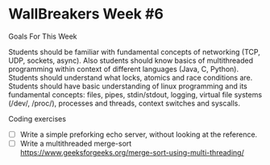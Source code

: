 # WallBreakers Week #6

Goals For This Week

Students should be familiar with fundamental concepts of networking (TCP, UDP, sockets, async). Also students should know basics of multithreaded programming within context of different languages (Java, C, Python). Students should understand what locks, atomics and race conditions are. Students should have basic understanding of linux programming and its fundamental concepts: files, pipes, stdin/stdout, logging, virtual file systems (/dev/, /proc/), processes and threads, context switches and syscalls.

Coding exercises

- [ ] Write a simple preforking echo server, without looking at the 
reference.
- [ ] Write a multithreaded merge-sort https://www.geeksforgeeks.org/merge-sort-using-multi-threading/
